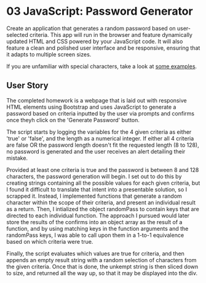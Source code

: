 # 03 JavaScript: Password Generator

Create an application that generates a random password based on user-selected criteria. This app will run in the browser and feature dynamically updated HTML and CSS powered by your JavaScript code. It will also feature a clean and polished user interface and be responsive, ensuring that it adapts to multiple screen sizes.

If you are unfamiliar with special characters, take a look at [some examples](https://www.owasp.org/index.php/Password_special_characters).

## User Story

The completed homework is a webpage that is laid out with responsive HTML elements using Bootstrap and uses JavaScript to generate a password based on criteria inputted by the user via prompts and confirms once theyh click on the 'Generate Password' button. 

The script starts by logging the variables for the 4 given criteria as either 'true' or 'false', and the length as a numerical integer. If either all 4 criteria are false OR the password length doesn't fit the requested length (8 to 128), no password is generated and the user receives an alert detailing their mistake.

Provided at least one criteria is true and the password is between 8 and 128 characters, the password generation will begin. I set out to do this by creating strings containing all the possible values for each given criteria, but I found it difficult to translate that intent into a presentable solution, so I scrapped it. Instead, I implemented functions that generate a random character within the scope of their criteria, and present an individual result as a return. Then, I intialized the object randomPass to contain keys that are directed to each individual function. The approach I pursued would later store the results of the confirms into an object array as the result of a function, and by using matching keys in the function arguments and the randomPass keys, I was able to call upon them in a 1-to-1 equivalence based on which criteria were true.

Finally, the script evaluates which values are true for criteria, and then appends an empty result string with a random selection of characters from the given criteria. Once that is done, the unkempt string is then sliced down to size, and returned all the way up, so that it may be displayed into the div.

